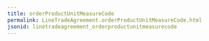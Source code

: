 ```yaml
---
title: orderProductUnitMeasureCode
permalink: LineTradeAgreement.orderProductUnitMeasureCode.html
jsonid: linetradeagreement_orderproductunitmeasurecode
---
```

